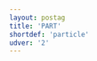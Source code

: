 ```yaml
---
layout: postag
title: 'PART'
shortdef: 'particle'
udver: '2'
---
```

<!-- Interlanguage links updated Út 9. května 2023, 20:03:26 CEST -->
